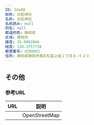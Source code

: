 ```yaml
---
ID: IAa88
総称: 白髭神社
名称: 白髭神社
名称読み: null
別名: null
都道府県: 静岡県
区域: 静岡市
緯度: 35.0092866
経度: 138.3757738
郵便番号: 4200941
住所: 静岡県静岡市葵区松富上組２丁目８−９２０
---
```


## その他

### 参考URL

| URL | 説明          |
| --- | ------------- |
|     | OpenStreetMap |
